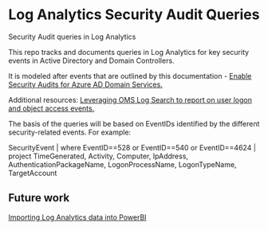 # Log Analytics Security Audit Queries
Security Audit queries in Log Analytics

This repo tracks and documents queries in Log Analytics for key security events in Active Directory and Domain Controllers.

It is modeled after events that are outlined by this documentation - <a href="https://docs.microsoft.com/en-us/azure/active-directory-domain-services/security-audit-events">Enable Security Audits for Azure AD Domain Services.</a>

Additional resources: <a href="https://blogs.msdn.microsoft.com/wei_out_there_with_system_center/2016/08/05/leveraging-oms-log-search-to-report-on-user-logon-and-object-access-events/">Leveraging OMS Log Search to report on user logon and object access events.</a>

The basis of the queries will be based on EventIDs identified by the different security-related events. For example:

SecurityEvent
| where EventID==528 or EventID==540 or EventID==4624
| project TimeGenerated, Activity, Computer, IpAddress, AuthenticationPackageName, LogonProcessName, LogonTypeName, TargetAccount

## Future work

<a href="https://docs.microsoft.com/en-us/azure/azure-monitor/platform/powerbi">Importing Log Analytics data into PowerBI</a>
